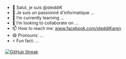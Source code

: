 - 👋 Salut, je suis @steddiK
- 👀 Je suis un passionné d'informatique ...
- 🌱 I’m currently learning ...
- 💞️ I’m looking to collaborate on ...
- 📫 How to reach me: www.facebook.com/steddiKaren
- 😄 Pronouns: ...
- ⚡ Fun fact: ...

<!---
steddiK/steddiK is a ✨ special ✨ repository because its `README.md` (this file) appears on your GitHub profile.
You can click the Preview link to take a look at your changes.
--->

[![GitHub Streak](https://streak-stats.demolab.com/?user=steddiK)](https://git.io/streak-stats)
